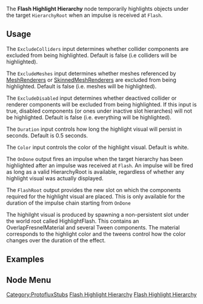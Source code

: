 <languages></languages> <translate>

The **Flash Highlight Hierarchy** node temporarily highlights objects
under the target `HierarchyRoot` when an impulse is received at `Flash`.

## Usage

The `ExcludeColliders` input determines whether collider components are
excluded from being highlighted. Default is false (i.e colliders will be
highlighted).

The `ExcludeMeshes` input determines whether meshes referenced by
[MeshRenderers](MeshRenderer_(Component) "wikilink") or
[SkinnedMeshRenderers](SkinnedMeshRenderer_(Component) "wikilink") are
excluded from being highlighted. Default is false (i.e. meshes will be
highlighted).

The `ExcludeDisabled` input determines whether deactived collider or
renderer components will be excluded from being highlighted. If this
input is true, disabled components (or ones under inactive slot
hierarches) will not be highlighted. Default is false (i.e. everything
will be highlighted).

The `Duration` input controls how long the highlight visual will persist
in seconds. Default is 0.5 seconds.

The `Color` input controls the color of the highlight visual. Default is
white.

The `OnDone` output fires an impulse when the target hierarchy has been
highlighted after an impulse was received at `Flash`. An impulse will be
fired as long as a valid </code>HierarchyRoot</code> is available,
regardless of whether any highlight visual was actually displayed.

The `FlashRoot` output provides the new slot on which the components
required for the highlight visual are placed. This is only available for
the duration of the impulse chain starting from `OnDone`

The highilght visual is produced by spawning a non-persistent slot under
the world root called HighlightFlash. This contains an
OverlapFresnelMaterial and several Tween<color> components. The material
corresponds to the highlight color and the tweens control how the color
changes over the duration of the effect.

## Examples

## Node Menu

</translate>

[Category:ProtofluxStubs](Category:ProtofluxStubs "wikilink") [Flash
Highlight Hierarchy](Category:Protoflux{{#translation:}} "wikilink")
[Flash Highlight
Hierarchy](Category:Protoflux:Visualization{{#translation:}} "wikilink")